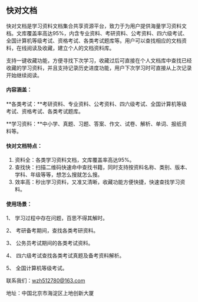 ## 快对文档

快对文档是学习资料文档集合共享资源平台，致力于为用户提供海量学习资料文档。文库覆盖率高达95%，内含专业资料、考研资料、公考资料、四六级考试、全国计算机等级考试、资格考试、各类考试题库等。用户可以查找相应的文档资料，在线阅读及收藏，建立个人的文档资料库。

支持一键收藏功能，方便寻找下次学习，收藏过后可直接在个人文档库中查找已经收藏的学习资料，并且支持记录历史进度功能，用户下次学习时可直接从上次记录开始继续阅读。

#### 内容涵盖：

**各类考试：**考研资料、专业资料、公考资料、四六级考试、全国计算机等级考试、资格考试、各类考试题库。

**学习资料：**中小学、真题、习题、答案、作文、试卷、解析、单词、报纸资料等。

#### 快对文档特点：

1. 资料全：各类学习资料文档，文库覆盖率高达95%。
2.  查找快：扫描二维码快速命中查找书籍，同时支持按资料名称、类别、版本、学科、年级等等，想怎么搜就怎么搜。
3.  效率高：秒出学习资料，又准又清晰，收藏功能方便快捷，快速查找学习资料。

#### 使用场景：

1、 学习过程中存在问题，百思不得其解时。

2、 考研备考期间，查找各类考研资料。

3、 公务员考试期间的各类考试资料。

4、 四六级考试查找各类考试真题及备考资料解析。

5、 全国计算机等级考试。


联系我们：wzh512780@163.com

地址：中国北京市海淀区上地创新大厦

